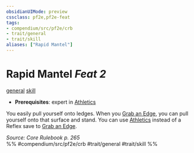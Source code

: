 ```yaml
---
obsidianUIMode: preview
cssclass: pf2e,pf2e-feat
tags:
- compendium/src/pf2e/crb
- trait/general
- trait/skill
aliases: ["Rapid Mantel"]
---
```

# Rapid Mantel  *Feat 2*  
[general](rules/traits/general.md)  [skill](rules/traits/skill.md)  

- **Prerequisites**: expert in [Athletics](compendium/skills.md#Athletics)

You easily pull yourself onto ledges. When you [Grab an Edge](rules/actions/grab-an-edge.md), you can pull yourself onto that surface and stand. You can use [Athletics](compendium/skills.md#Athletics) instead of a Reflex save to [Grab an Edge](rules/actions/grab-an-edge.md).

*Source: Core Rulebook p. 265*  
%% #compendium/src/pf2e/crb #trait/general #trait/skill %%